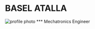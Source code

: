 

# BASEL ATALLA

![profile photo](https://resizeimage.net/mypic/rSQb1KlarH5xCo8a/nyjRv/25b19b9e-e738-4e20-a481-bdad1a.jpg) *** Mechatronics Engineer 

